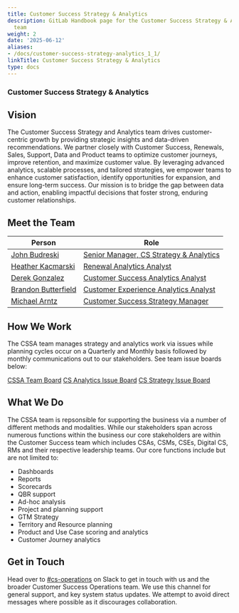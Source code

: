 ```yaml
---
title: Customer Success Strategy & Analytics
description: GitLab Handbook page for the Customer Success Strategy & Analytics (CSSA)
  team
weight: 2
date: '2025-06-12'
aliases:
- /docs/customer-success-strategy-analytics_1_1/
linkTitle: Customer Success Strategy & Analytics
type: docs
---
```


### Customer Success Strategy & Analytics

## Vision

The Customer Success Strategy and Analytics team drives customer-centric growth by providing strategic insights and data-driven recommendations. We partner closely with Customer Success, Renewals, Sales, Support, Data and Product teams to optimize customer journeys, improve retention, and maximize customer value. By leveraging advanced analytics, scalable processes, and tailored strategies, we empower teams to enhance customer satisfaction, identify opportunities for expansion, and ensure long-term success. Our mission is to bridge the gap between data and action, enabling impactful decisions that foster strong, enduring customer relationships.

## Meet the Team

| Person | Role |
| ------ | ------ |
| [John Budreski](https://gitlab.com/jbudreski ) | [Senior Manager, CS Strategy & Analytics](/job-families/sales/sales-strategy/#sales-strategy-senior-manager) |
| [Heather Kacmarski](https://gitlab.com/hkacmarski) | [Renewal Analytics Analyst](/job-families/sales/renewal-operations-analyst/) |
| [Derek Gonzalez](https://gitlab.com/dgonzalez35) | [Customer Success Analytics Analyst](/job-families/sales/sales-analytics-analyst-jf/) |
| [Brandon Butterfield](https://gitlab.com/bbutterfield) | [Customer Experience Analytics Analyst](/job-families/sales/sales-analytics-analyst-jf/) |
| [Michael Arntz](https://gitlab.com/marntz) | [Customer Success Strategy Manager](/job-families/sales/sales-analytics-analyst-jf/) |

## How We Work

The CSSA team manages strategy and analytics work via issues while planning cycles occur on a Quarterly and Monthly basis followed by monthly communications out to our stakeholders. See team issue boards below:

[CSSA Team Board](https://gitlab.com/groups/gitlab-com/-/boards/7349453?label_name[]=CSSO)
[CS Analytics Issue Board](https://gitlab.com/groups/gitlab-com/-/boards/7349556?label_name[]=CSAnalytics&label_name[]=CSSO)
[CS Strategy Issue Board](https://gitlab.com/gitlab-com/sales-team/field-operations/customer-success-operations/-/boards/7349584?label_name[]=CSSO&label_name[]=CS%20Strategy)

## What We Do

The CSSA team is repsonsible for supporting the business via a number of different methods and modalities. While our stakeholders span across numerous functions within the business our core stakeholders are within the Customer Success team which includes CSAs, CSMs, CSEs, Digital CS, RMs and their respective leadership teams. Our core functions include but are not limited to:

- Dashboards
- Reports
- Scorecards
- QBR support
- Ad-hoc analysis
- Project and planning support
- GTM Strategy
- Territory and Resource planning
- Product and Use Case scoring and analytics
- Customer Journey analytics

## Get in Touch

Head over to [#cs-operations](https://join.slack.com/share/enQtODE3NjYwMDI5NDMyNi1lNzdhOGNjNGE5MDFkYjI3Yjg5Zjg1ZGFhMjIyOWZlZDgxMmQ2MDc1YzE5MjRhMzg5NzNiNDBjNTUwOGYzZDk4) on Slack to get in touch with us and the broader Customer Success Operations team. We use this channel for general support, and key system status updates. We attempt to avoid direct messages where possible as it discourages collaboration.
